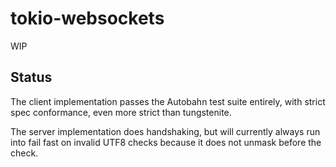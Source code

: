 # tokio-websockets

WIP

## Status

The client implementation passes the Autobahn test suite entirely, with strict spec conformance, even more strict than tungstenite.

The server implementation does handshaking, but will currently always run into fail fast on invalid UTF8 checks because it does not unmask before the check.
